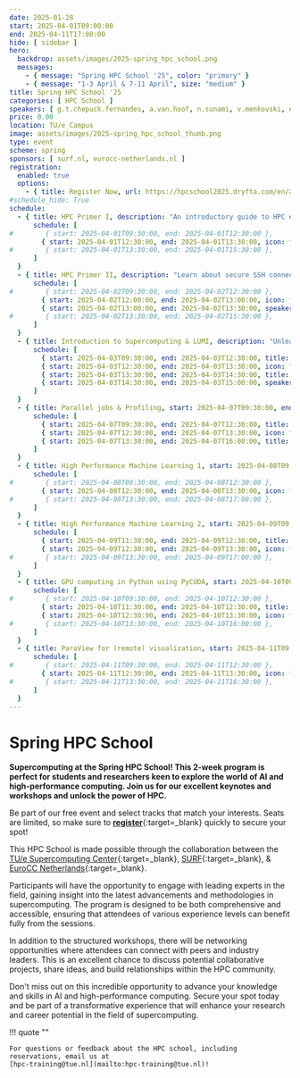 ```yaml
---
date: 2025-01-28
start: 2025-04-01T09:00:00
end: 2025-04-11T17:00:00
hide: [ sidebar ]
hero:
  backdrop: assets/images/2025-spring_hpc_school.png
  messages:
    - { message: "Spring HPC School '25", color: "primary" }
    - { message: "1-3 April & 7-11 April", size: "medium" }
title: Spring HPC School '25
categories: [ HPC School ]
speakers: [ g.t.chepuck.fernandes, a.van.hoof, n.sunami, v.menkovski, evertvanvlietcfd, r.ozcelik, universityracing ]
price: 0.00
location: TU/e Campus
image: assets/images/2025-spring_hpc_school_thumb.png
type: event
scheme: spring
sponsors: [ surf.nl, eurocc-netherlands.nl ]
registration:
  enabled: true
  options:
    - { title: Register Now, url: https://hpcschool2025.dryfta.com/en/attendee-registration-tickets, qr: true }
#schedule_hide: True
schedule:
  - { title: HPC Primer I, description: "An introductory guide to HPC essentials for beginners, covering remote terminal setup, bash scripting, file management, job execution with SLURM, and an overview of TU/e's Supercomputing Center.", start: 2025-04-01T09:30:00, end: 2025-04-01T15:30:00, speakers: [ g.t.chepuck.fernandes ], location: "Neuron 0.262",
      schedule: [
#        { start: 2025-04-01T09:30:00, end: 2025-04-01T12:30:00 },
        { start: 2025-04-01T12:30:00, end: 2025-04-01T13:30:00, icon: food-fork-drink, title: Lunch },
#        { start: 2025-04-01T13:30:00, end: 2025-04-01T15:30:00 },
      ]
  }
  - { title: HPC Primer II, description: "Learn about secure SSH connections, setting up Git for version control, and understanding repository licenses in day two of the HPC Primer.", start: 2025-04-02T09:30:00, end: 2025-04-02T15:30:00, speakers: [ a.van.hoof ], location: "Neuron 0.246",
      schedule: [
#        { start: 2025-04-02T09:30:00, end: 2025-04-02T12:30:00 },
        { start: 2025-04-02T12:00:00, end: 2025-04-02T13:00:00, icon: food-fork-drink, title: Lunch },
        { start: 2025-04-02T13:00:00, end: 2025-04-02T13:30:00, speakers: ["n.sunami"], title: "Licenses for Code Repository" },
#        { start: 2025-04-02T13:30:00, end: 2025-04-02T15:30:00 },
      ]
  }
  - { title: Introduction to Supercomputing & LUMI, description: "Unleash the potential of clusters, supercomputers, and LUMI—Europe's fastest—for extensive computations, AI applications, and advanced data analyses.", start: 2025-04-03T09:30:00, end: 2025-04-03T15:00:00, location: "Neuron 0.262",
      schedule: [
        { start: 2025-04-03T09:30:00, end: 2025-04-03T12:30:00, title: Introduction to Supercomputing, description: "Learn to harness the power of clusters and supercomputers for large-scale computations and analyses in this course." },
        { start: 2025-04-03T12:30:00, end: 2025-04-03T13:30:00, icon: food-fork-drink, title: Lunch },
        { start: 2025-04-03T13:30:00, end: 2025-04-03T14:30:00, title: "LUMI: pre-exascale compute facilities for TU/e researchers" },
        { start: 2025-04-03T14:30:00, end: 2025-04-03T15:00:00, speakers: ["r.ozcelik"], title: "Experiences from the first TU/e user on LUMI" },
      ] 
  }
  - { title: Parallel jobs & Profiling, start: 2025-04-07T09:30:00, end: 2025-04-07T16:00:00, location: "Neuron 0.354", description: "Explore two distinct courses: one on optimizing supercomputer resource utilization through job concurrency with the QCG PilotJob framework, and another offering insights into high-performance hybrid systems with a focus on architecture, configuration, performance analysis models, and the Roofline model application.",
      schedule: [
        { start: 2025-04-07T09:30:00, end: 2025-04-07T12:30:00, title: Embarrassingly Parallel jobs },
        { start: 2025-04-07T12:30:00, end: 2025-04-07T13:30:00, icon: food-fork-drink, title: Lunch },
        { start: 2025-04-07T13:30:00, end: 2025-04-07T16:00:00, title: "Fundamentals of performance analysis" },
      ]
  }
  - { title: High Performance Machine Learning 1, start: 2025-04-08T09:30:00, end: 2025-04-08T17:00:00, location: "Neuron 0.354", description: "Engage in a two-day, hands-on course to master deep learning basics, optimize neural network models with Keras, and harness high-performance computing clusters.",
      schedule: [
#        { start: 2025-04-08T09:30:00, end: 2025-04-08T12:30:00 },
        { start: 2025-04-08T12:30:00, end: 2025-04-08T13:30:00, icon: food-fork-drink, title: Lunch },
#        { start: 2025-04-08T13:30:00, end: 2025-04-08T17:00:00 },
      ]
  }
  - { title: High Performance Machine Learning 2, start: 2025-04-09T09:30:00, end: 2025-04-09T17:00:00, location: "Neuron 0.354", description: "Enhance your deep learning efficiency by setting up a software environment, optimizing file I/O, leveraging CPU/GPU capabilities, profiling PyTorch, and utilizing parallel computing.",
      schedule: [
        { start: 2025-04-09T11:30:00, end: 2025-04-09T12:30:00, title: "Keynote: Vlado Menkovski", speakers: [ v.menkovski ] },
        { start: 2025-04-09T12:30:00, end: 2025-04-09T13:30:00, icon: food-fork-drink, title: Lunch },
#        { start: 2025-04-09T13:30:00, end: 2025-04-09T17:00:00 },
      ]
  }
  - { title: GPU computing in Python using PyCUDA, start: 2025-04-10T09:30:00, end: 2025-04-10T16:00:00, location: "Neuron 0.354", description: "Learn to leverage NVIDIA GPUs in Python using PyCUDA, from basic concepts to advanced parallel computation techniques.",
      schedule: [
#        { start: 2025-04-10T09:30:00, end: 2025-04-10T12:30:00 },
        { start: 2025-04-10T11:30:00, end: 2025-04-10T12:30:00, title: "Keynote: Evert van Vliet (ASML)", speakers: [ evertvanvlietcfd ] },
        { start: 2025-04-10T12:30:00, end: 2025-04-10T13:30:00, icon: food-fork-drink, title: Lunch },
#        { start: 2025-04-10T13:30:00, end: 2025-04-10T16:00:00 },
      ]
  }
  - { title: ParaView for (remote) visualization, start: 2025-04-11T09:30:00, end: 2025-04-11T16:30:00, location: "Neuron 0.354", description: "This course offers practical exercises and advanced topics in scientific visualization using ParaView.",
      schedule: [
#        { start: 2025-04-11T09:30:00, end: 2025-04-11T12:30:00 },
        { start: 2025-04-11T12:30:00, end: 2025-04-11T13:30:00, icon: food-fork-drink, title: "Keynote: University Racing Eindhoven (Lunch session)", speakers: [ universityracing ] },
#        { start: 2025-04-11T13:30:00, end: 2025-04-11T16:30:00 },
      ]
  }
---
```


# Spring HPC School

**Supercomputing at the Spring HPC School! This 2-week program is perfect for students and researchers keen to explore
the world of AI and high-performance computing. Join us for our excellent keynotes and workshops and unlock the power of
HPC.**

Be part of our free event and select tracks that match your interests. Seats are limited, so make sure to 
[**register**](https://hpcschool2025.dryfta.com/en/attendee-registration-tickets){:target=_blank} quickly to secure your 
spot!

This HPC School is made possible through the collaboration between the [TU/e Supercomputing Center](https://www.linkedin.com/in/supercomputing/){:target=_blank}, [SURF](https://www.surf.nl){:target=_blank}, & [EuroCC Netherlands](https://eurocc-netherlands.nl/nl/){:target=_blank}.

<!-- more -->

Participants will have the opportunity to engage with leading experts in the field, gaining insight into the latest
advancements and methodologies in supercomputing. The program is designed to be both comprehensive and accessible,
ensuring that attendees of various experience levels can benefit fully from the sessions.

In addition to the structured workshops, there will be networking opportunities where attendees can connect with peers
and industry leaders. This is an excellent chance to discuss potential collaborative projects, share ideas, and build
relationships within the HPC community.

Don't miss out on this incredible opportunity to advance your knowledge and skills in AI and high-performance computing.
Secure your spot today and be part of a transformative experience that will enhance your research and career potential
in the field of supercomputing.

!!! quote ""

    For questions or feedback about the HPC school, including reservations, email us at 
    [hpc-training@tue.nl](mailto:hpc-training@tue.nl)!
